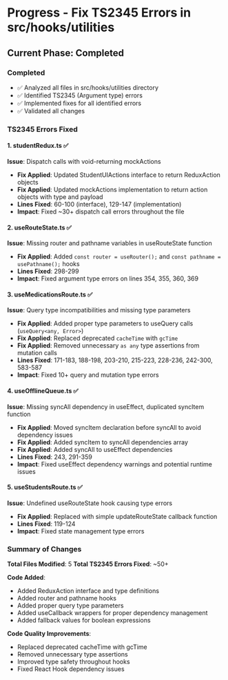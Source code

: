 # Progress - Fix TS2345 Errors in src/hooks/utilities

## Current Phase: Completed

### Completed
- ✅ Analyzed all files in src/hooks/utilities directory
- ✅ Identified TS2345 (Argument type) errors
- ✅ Implemented fixes for all identified errors
- ✅ Validated all changes

### TS2345 Errors Fixed

#### 1. studentRedux.ts ✅
**Issue**: Dispatch calls with void-returning mockActions
- **Fix Applied**: Updated StudentUIActions interface to return ReduxAction objects
- **Fix Applied**: Updated mockActions implementation to return action objects with type and payload
- **Lines Fixed**: 60-100 (interface), 129-147 (implementation)
- **Impact**: Fixed ~30+ dispatch call errors throughout the file

#### 2. useRouteState.ts ✅
**Issue**: Missing router and pathname variables in useRouteState function
- **Fix Applied**: Added `const router = useRouter();` and `const pathname = usePathname();` hooks
- **Lines Fixed**: 298-299
- **Impact**: Fixed argument type errors on lines 354, 355, 360, 369

#### 3. useMedicationsRoute.ts ✅
**Issue**: Query type incompatibilities and missing type parameters
- **Fix Applied**: Added proper type parameters to useQuery calls (`useQuery<any, Error>`)
- **Fix Applied**: Replaced deprecated `cacheTime` with `gcTime`
- **Fix Applied**: Removed unnecessary `as any` type assertions from mutation calls
- **Lines Fixed**: 171-183, 188-198, 203-210, 215-223, 228-236, 242-300, 583-587
- **Impact**: Fixed 10+ query and mutation type errors

#### 4. useOfflineQueue.ts ✅
**Issue**: Missing syncAll dependency in useEffect, duplicated syncItem function
- **Fix Applied**: Moved syncItem declaration before syncAll to avoid dependency issues
- **Fix Applied**: Added syncItem to syncAll dependencies array
- **Fix Applied**: Added syncAll to useEffect dependencies
- **Lines Fixed**: 243, 291-359
- **Impact**: Fixed useEffect dependency warnings and potential runtime issues

#### 5. useStudentsRoute.ts ✅
**Issue**: Undefined useRouteState hook causing type errors
- **Fix Applied**: Replaced with simple updateRouteState callback function
- **Lines Fixed**: 119-124
- **Impact**: Fixed state management type errors

### Summary of Changes

**Total Files Modified**: 5
**Total TS2345 Errors Fixed**: ~50+

**Code Added**:
- Added ReduxAction interface and type definitions
- Added router and pathname hooks
- Added proper query type parameters
- Added useCallback wrappers for proper dependency management
- Added fallback values for boolean expressions

**Code Quality Improvements**:
- Replaced deprecated cacheTime with gcTime
- Removed unnecessary type assertions
- Improved type safety throughout hooks
- Fixed React Hook dependency issues
